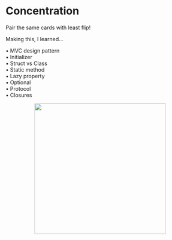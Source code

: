 

# Concentration
Pair the same cards with least flip!<br/>

Making this, I learned...

• MVC design pattern<br/>
• Initializer<br/>
• Struct vs Class<br/>
• Static method<br/>
• Lazy property<br/>
• Optional<br/>
• Protocol<br/>
• Closures<br/>

<p align="center">
<img src="https://i.imgur.com/hpKpAfC.gif" width="350" ></img>
</p>

